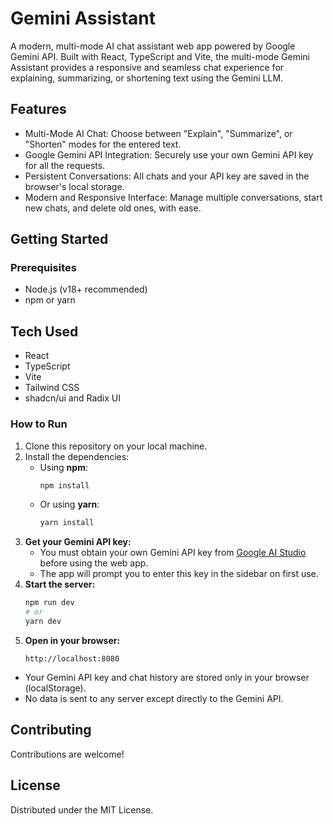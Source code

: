 # Gemini Assistant

A modern, multi-mode AI chat assistant web app powered by Google Gemini API. Built with React, TypeScript and Vite, the multi-mode Gemini Assistant provides a responsive and seamless chat experience for explaining, summarizing, or shortening text using the Gemini LLM.

## Features

- Multi-Mode AI Chat: Choose between "Explain", "Summarize", or "Shorten" modes for the entered text.
- Google Gemini API Integration: Securely use your own Gemini API key for all the requests.
- Persistent Conversations: All chats and your API key are saved in the browser's local storage.
- Modern and Responsive Interface: Manage multiple conversations, start new chats, and delete old ones, with ease.

## Getting Started

### Prerequisites

- Node.js (v18+ recommended)
- npm or yarn

## Tech Used

- React
- TypeScript
- Vite
- Tailwind CSS
- shadcn/ui and Radix UI

### How to Run

1. Clone this repository on your local machine.
2. Install the dependencies:
   - Using **npm**:
     ```bash
     npm install
     ```
   - Or using **yarn**:
     ```bash
     yarn install
     ```
3. **Get your Gemini API key:**
   - You must obtain your own Gemini API key from [Google AI Studio](https://aistudio.google.com/app/apikey) before using the web app.
   - The app will prompt you to enter this key in the sidebar on first use.
4. **Start the server:**
   ```bash
   npm run dev
   # or
   yarn dev
   ```
6. **Open in your browser:**
   ```
   http://localhost:8080
   ```

- Your Gemini API key and chat history are stored only in your browser (localStorage).
- No data is sent to any server except directly to the Gemini API.

## Contributing

Contributions are welcome!

## License

Distributed under the MIT License.  
